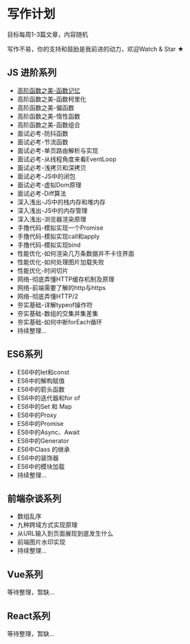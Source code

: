 # 写作计划

目标每周1-3篇文章，内容随机

写作不易，你的支持和鼓励是我前进的动力，欢迎Watch & Star ★

## JS 进阶系列

+ [高阶函数之美-函数记忆](https://github.com/chenqf/frontEndBlog/issues/1)
+ 高阶函数之美-函数柯里化
+ 高阶函数之美-偏函数
+ 高阶函数之美-惰性函数
+ 高阶函数之美-函数组合
+ 面试必考-防抖函数
+ 面试必考-节流函数
+ 面试必考-单页路由解析与实现
+ 面试必考-从线程角度来看EventLoop
+ 面试必考-浅拷贝和深拷贝
+ 面试必考-JS中的闭包
+ 面试必考-虚拟Dom原理
+ 面试必考-Diff算法
+ 深入浅出-JS中的栈内存和堆内存
+ 深入浅出-JS中的内存管理
+ 深入浅出-浏览器渲染原理
+ 手撸代码-模拟实现一个Promise
+ 手撸代码-模拟实现call和apply
+ 手撸代码-模拟实现bind
+ 性能优化-如何渲染几万条数据并不卡住界面
+ 性能优化-如何处理图片加载失败
+ 性能优化-时间切片
+ 网络-彻底弄懂HTTP缓存机制及原理
+ 网络-前端需要了解的http与https
+ 网络-彻底弄懂HTTP/2
+ 夯实基础-详解typeof操作符
+ 夯实基础-数组的交集并集差集
+ 夯实基础-如何中断forEach循环
+ 持续整理...

## ES6系列

+ ES6中的let和const
+ ES6中的解构赋值
+ ES6中的箭头函数
+ ES6中的迭代器和for of
+ ES6中的Set 和 Map
+ ES6中的Proxy
+ ES6中的Promise
+ ES6中的Async、Await
+ ES6中的Generator
+ ES6中Class 的继承
+ ES6中的装饰器
+ ES6中的模块加载
+ 持续整理...

## 前端杂谈系列

+ 数组乱序
+ 九种跨域方式实现原理
+ 从URL输入到页面展现到底发生什么
+ 前端图片水印实现
+ 持续整理...

## Vue系列

等待整理，暂缺...

## React系列

等待整理，暂缺...
